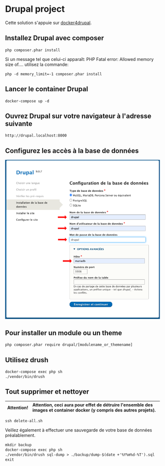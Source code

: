 # Drupal project

Cette solution s'appuie sur [docker4drupal](https://github.com/wodby/docker4drupal).

## Installez Drupal avec composer

```
php composer.phar install
```

Si un message tel que celui-ci apparaît: PHP Fatal error:  Allowed memory size of.... utilisez la commande:

```
php -d memory_limit=-1 composer.phar install 
```

## Lancer le container Drupal

```
docker-compose up -d
```

## Ouvrez Drupal sur votre navigateur à l'adresse suivante

```
http://drupal.localhost:8000
```

## Configurez les accès à la base de données

![Alt text](install-drupal.png?raw=true "Configuration de la base de données")

## Pour installer un module ou un theme

```
php composer.phar require drupal/[modulename_or_themename]
```

## Utilisez drush

```
docker-compose exec php sh
./vendor/bin/drush
```

## Tout supprimer et nettoyer

Attention! | Attention, ceci aura pour effet de détruire l'ensemble des images et container docker (y compris des autres projets).
:---: | :---

```
ssh delete-all.sh
```

Veillez également à effectuer une sauvegarde de votre base de données préalablement.

```
mkdir backup
docker-compose exec php sh
./vendor/bin/drush sql-dump > ./backup/dump-$(date +'%Y%m%d-%T').sql
exit
```

